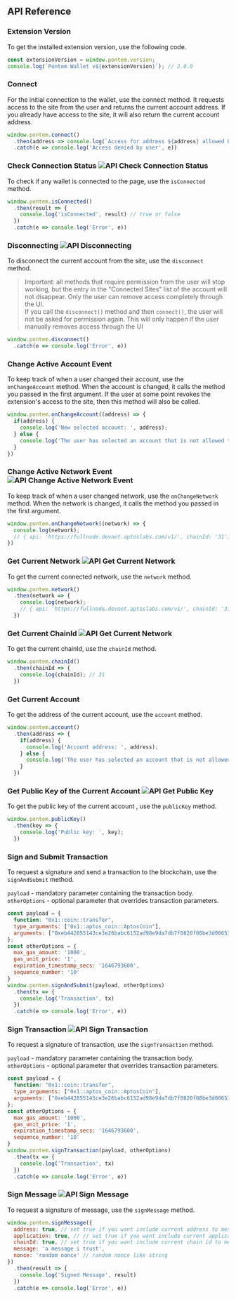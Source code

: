 ## API Reference

### Extension Version

To get the installed extension version, use the following code.

```javascript
const extensionVersion = window.pontem.version;
console.log(`Pontem Wallet v${extensionVersion}`); // 2.0.0
```
### Connect

For the initial connection to the wallet, use the connect method. It requests access to the site from the user and returns the current account address.
If you already have access to the site, it will also return the current account address.

```javascript
window.pontem.connect()
  .then(address => console.log(`Access for address ${address} allowed by user`))
  .catch(e => console.log('Access denied by user', e))
```

### Check Connection Status ![API Check Connection Status](https://badgen.net/badge/included%20in/>=1.5.0)
To check if any wallet is connected to the page, use the `isConnected` method.

```javascript
window.pontem.isConnected()
  .then(result => {
    console.log('isConnected', result) // true or false
  })
  .catch(e => console.log('Error', e))
```

### Disconnecting ![API Disconnecting](https://badgen.net/badge/included%20in/>=1.5.0)
To disconnect the current account from the site, use the `disconnect` method.

> Important: all methods that require permission from the user will stop working, but the entry in the "Connected Sites" list of the account will not disappear. Only the user can remove access completely through the UI.<br>
If you call the `disconnect()` method and then `connect()`, the user will not be asked for permission again. This will only happen if the user manually removes access through the UI

```javascript
window.pontem.disconnect()
  .catch(e => console.log('Error', e))
```

### Change Active Account Event 

To keep track of when a user changed their account, use the `onChangeAccount` method.
When the account is changed, it calls the method you passed in the first argument.
If the user at some point revokes the extension's access to the site, then this method will also be called.

```javascript
window.pontem.onChangeAccount((address) => {
  if(address) {
    console.log('New selected account: ', address);
  } else {
    console.log('The user has selected an account that is not allowed to access');
  }
})
```

### Change Active Network Event ![API Change Active Network Event](https://badgen.net/badge/included%20in/>=1.6.0)

To keep track of when a user changed network, use the `onChangeNetwork` method.
When the network is changed, it calls the method you passed in the first argument.

```javascript
window.pontem.onChangeNetwork((network) => {
  console.log(network);
  // { api: 'https://fullnode.devnet.aptoslabs.com/v1/', chainId: '31', name: 'Aptos devnet' }
})
```

### Get Current Network ![API Get Current Network](https://badgen.net/badge/included%20in/>=1.6.0)

To get the current connected network, use the `network` method.

```javascript
window.pontem.network()
  .then(network => {
    console.log(network);
    // { api: 'https://fullnode.devnet.aptoslabs.com/v1/', chainId: '31', name: 'Aptos devnet' }
  })
```

### Get Current ChainId ![API Get Current Network](https://badgen.net/badge/included%20in/>=1.6.0)

To get the current chainId, use the `chainId` method.

```javascript
window.pontem.chainId()
  .then(chainId => {
    console.log(chainId); // 31
  })
```

### Get Current Account

To get the address of the current account, use the `account` method.

```javascript
window.pontem.account()
  .then(address => {
    if(address) {
      console.log('Account address: ', address);
    } else {
      console.log('The user has selected an account that is not allowed to access');
    }
  })
```

### Get Public Key of the Current Account ![API Get Public Key](https://badgen.net/badge/included%20in/>=1.5.0)

To get the public key of the current account , use the `publicKey` method.

```javascript
window.pontem.publicKey()
  .then(key => {
    console.log('Public key: ', key);
  })
```

### Sign and Submit Transaction

To request a signature and send a transaction to the blockchain, use the `signAndSubmit` method.

`payload` - mandatory parameter containing the transaction body.<br>
`otherOptions` - optional parameter that overrides transaction parameters.

```javascript
const payload = {
  function: "0x1::coin::transfer",
  type_arguments: ["0x1::aptos_coin::AptosCoin"],
  arguments: ["0xeb442855143ce3e26babc6152ad98e9da7db7f0820f08be3d006535b663a6292", "1000"]
};
const otherOptions = {
  max_gas_amount: '1000',
  gas_unit_price: '1',
  expiration_timestamp_secs: '1646793600',
  sequence_number: '10'
}
window.pontem.signAndSubmit(payload, otherOptions)
  .then(tx => {
    console.log('Transaction', tx)
  })
  .catch(e => console.log('Error', e))
```

### Sign Transaction ![API Sign Transaction](https://badgen.net/badge/included%20in/>=1.4.0)
To request a signature of transaction, use the `signTransaction` method.

`payload` - mandatory parameter containing the transaction body.<br>
`otherOptions` - optional parameter that overrides transaction parameters.

```javascript
const payload = {
  function: "0x1::coin::transfer",
  type_arguments: ["0x1::aptos_coin::AptosCoin"],
  arguments: ["0xeb442855143ce3e26babc6152ad98e9da7db7f0820f08be3d006535b663a6292", "1000"]
};
const otherOptions = {
  max_gas_amount: '1000',
  gas_unit_price: '1',
  expiration_timestamp_secs: '1646793600',
  sequence_number: '10'
}
window.pontem.signTransaction(payload, otherOptions)
  .then(tx => {
    console.log('Transaction', tx)
  })
  .catch(e => console.log('Error', e))
```

### Sign Message ![API Sign Message](https://badgen.net/badge/included%20in/>=1.7.0)
To request a signature of message, use the `signMessage` method.

```javascript
window.pontem.signMessage({
  address: true, // set true if you want include current address to message
  application: true, // // set true if you want include current application to message
  chainId: true, // set true if you want include current chain id to message
  message: 'a message i trust',
  nonce: 'random nonce' // random nonce like string
})
  .then(result => {
    console.log('Signed Message', result)
  })
  .catch(e => console.log('Error', e))
```
